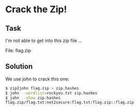 # Crack the Zip!

## Task

I'm not able to get into this zip file ...

File: flag.zip

## Solution

We use john to crack this one:

```bash
$ zip2john flag.zip > zip.hashes
$ john --wordlist=rockyou.txt zip.hashes
$ john --show zip.hashes
flag.zip/flag.txt:not2secure:flag.txt:flag.zip::flag.zip
```
